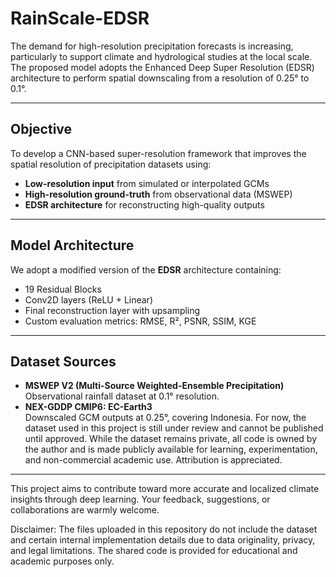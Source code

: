 # RainScale-EDSR
The demand for high-resolution precipitation forecasts is increasing, particularly to support climate and hydrological studies at the local scale. The proposed model adopts the Enhanced Deep Super Resolution (EDSR) architecture to perform spatial downscaling from a resolution of 0.25° to 0.1°.

---

## Objective
To develop a CNN-based super-resolution framework that improves the spatial resolution of precipitation datasets using:
- **Low-resolution input** from simulated or interpolated GCMs  
- **High-resolution ground-truth** from observational data (MSWEP)  
- **EDSR architecture** for reconstructing high-quality outputs

---

## Model Architecture
We adopt a modified version of the **EDSR** architecture containing:
- 19 Residual Blocks
- Conv2D layers (ReLU + Linear)
- Final reconstruction layer with upsampling
- Custom evaluation metrics: RMSE, R², PSNR, SSIM, KGE

---

## Dataset Sources
- **MSWEP V2 (Multi-Source Weighted-Ensemble Precipitation)**  
  Observational rainfall dataset at 0.1° resolution.
- **NEX-GDDP CMIP6: EC-Earth3**  
  Downscaled GCM outputs at 0.25°, covering Indonesia.
For now, the dataset used in this project is still under review and cannot be published until approved. While the dataset remains private, all code is owned by the author and is made publicly available for learning, experimentation, and non-commercial academic use. Attribution is appreciated.

---

This project aims to contribute toward more accurate and localized climate insights through deep learning. Your feedback, suggestions, or collaborations are warmly welcome.

Disclaimer: The files uploaded in this repository do not include the dataset and certain internal implementation details due to data originality, privacy, and legal limitations. The shared code is provided for educational and academic purposes only.
